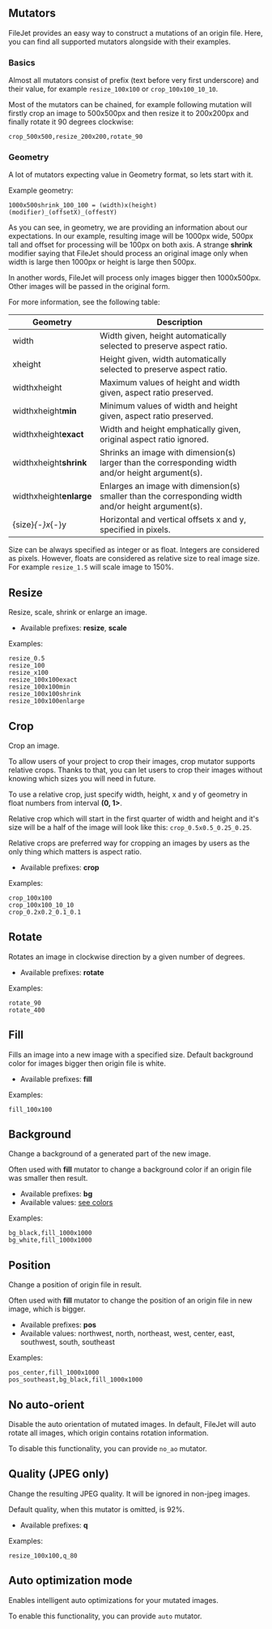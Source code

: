 ## Mutators

FileJet provides an easy way to construct a mutations of an origin file.
Here, you can find all supported mutators alongside with their examples.

### Basics

Almost all mutators consist of prefix (text before very first underscore)
and their value, for example `resize_100x100` or `crop_100x100_10_10`.

Most of the mutators can be chained, for example following mutation will
firstly crop an image to 500x500px and then resize it to 200x200px and finally rotate it 90 degrees clockwise:

```
crop_500x500,resize_200x200,rotate_90
```

### Geometry

A lot of mutators expecting value in Geometry format, so lets start with it.

Example geometry:

```
1000x500shrink_100_100 = (width)x(height)(modifier)_(offsetX)_(offestY)
```

As you can see, in geometry, we are providing an information about our expectations.
In our example, resulting image will be 1000px wide, 500px tall and offset for processing
will be 100px on both axis. A strange **shrink** modifier saying that FileJet should process
an original image only when width is large then 1000px or height is large then 500px.

In another words, FileJet will process only images bigger then 1000x500px.
Other images will be passed in the original form.

For more information, see the following table:

| Geometry                   | Description                                                                                         |
| -------------------------- | --------------------------------------------------------------------------------------------------- |
| width                      | Width given, height automatically selected to preserve aspect ratio.                                |
| xheight                    | Height given, width automatically selected to preserve aspect ratio.                                |
| widthxheight               | Maximum values of height and width given, aspect ratio preserved.                                   |
| widthxheight**min**        | Minimum values of width and height given, aspect ratio preserved.                                   |
| widthxheight**exact**      | Width and height emphatically given, original aspect ratio ignored.                                 |
| widthxheight**shrink**     | Shrinks an image with dimension(s) larger than the corresponding width and/or height argument(s).   |
| widthxheight**enlarge**    | Enlarges an image with dimension(s) smaller than the corresponding width and/or height argument(s). |
| {size}_{-}x_{-}y           | Horizontal and vertical offsets x and y, specified in pixels.                                       |

Size can be always specified as integer or as float. Integers are considered as pixels.
However, floats are considered as relative size to real image size.
For example `resize_1.5` will scale image to 150%.

## Resize

Resize, scale, shrink or enlarge an image.

* Available prefixes: **resize**, **scale**

Examples:

```
resize_0.5
resize_100
resize_x100
resize_100x100exact
resize_100x100min
resize_100x100shrink
resize_100x100enlarge
```

## Crop

Crop an image.

To allow users of your project to crop their images, crop mutator supports relative crops.
Thanks to that, you can let users to crop their images without knowing which sizes you will need in future.

To use a relative crop, just specify width, height, x and y of geometry in float numbers from interval **(0, 1>**.

Relative crop which will start in the first quarter of width and height and it's size will be a half of the image
will look like this: `crop_0.5x0.5_0.25_0.25`.

Relative crops are preferred way for cropping an images by users as the only thing which matters is aspect ratio.

* Available prefixes: **crop**

Examples:

```
crop_100x100
crop_100x100_10_10
crop_0.2x0.2_0.1_0.1
```

## Rotate

Rotates an image in clockwise direction by a given number of degrees.

* Available prefixes: **rotate**

Examples:

```
rotate_90
rotate_400
```

## Fill

Fills an image into a new image with a specified size.
Default background color for images bigger then origin file is white.

* Available prefixes: **fill**

Examples:

```
fill_100x100
```

## Background

Change a background of a generated part of the new image.

Often used with **fill** mutator to change a background color if an origin file was smaller then result.

* Available prefixes: **bg**
* Available values: [see colors](http://www.imagemagick.org/script/color.php#color_names)

Examples:

```
bg_black,fill_1000x1000
bg_white,fill_1000x1000
```

## Position

Change a position of origin file in result.

Often used with **fill** mutator to change the position of an origin file in new image, which is bigger.

* Available prefixes: **pos**
* Available values: northwest, north, northeast, west, center, east, southwest, south, southeast

Examples:

```
pos_center,fill_1000x1000
pos_southeast,bg_black,fill_1000x1000
```

## No auto-orient

Disable the auto orientation of mutated images.
In default, FileJet will auto rotate all images, which origin contains rotation information.

To disable this functionality, you can provide `no_ao` mutator.

## Quality (JPEG only)

Change the resulting JPEG quality. It will be ignored in non-jpeg images.

Default quality, when this mutator is omitted, is 92%.

* Available prefixes: **q**

Examples:

```
resize_100x100,q_80
```

## Auto optimization mode

Enables intelligent auto optimizations for your mutated images.

To enable this functionality, you can provide `auto` mutator.
